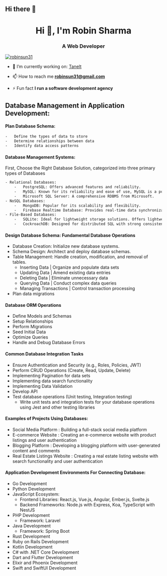 ## Hi there 👋

<h1 align="center">Hi 👋, I'm Robin Sharma</h1>
<h3 align="center">A Web Developer</h3>

<p align="left">
  <a href="https://twitter.com/robinsun31" target="blank"><img src="https://img.shields.io/twitter/follow/robinsun31?logo=twitter&style=for-the-badge" alt="robinsun31" /></a> 
</p>

- 🔭 I’m currently working on: [Tanelt](https://www.tanelt.com)

- 📫 How to reach me **robinsun31@gmail.com**

- ⚡ Fun fact **I run a software development agency**


<!-- BLOG-POST-LIST:START -->
<!-- BLOG-POST-LIST:END -->

## Database Management in Application Development:
#### Plan Database Schema:
```bash
-   Define the types of data to store
-   Determine relationships between data
-   Identify data access patterns
```
#### Database Management Systems: 
First, Choose the Right Database Solution, categorized into three primary types of Databases
```bash
- Relational Databases:
    -   PostgreSQL: Offers advanced features and reliability.
    -   MySQL: Known for its reliability and ease of use, MySQL is a popular choice for many applications.
    -   Microsoft SQL Server: A comprehensive RDBMS from Microsoft.
- NoSQL Databases:
    -   MongoDB: Popular for its scalability and flexibility.
    -   Firebase Realtime Database: Provides real-time data synchronization(syncing) and offline support.
- File-Based Databases:
    -   SQLite: Ideal for lightweight storage solutions. Offers lightweight and easy to set up features.
    -   CockroachDB: Designed for distributed SQL with strong consistency. Provides strong consistency and distributed SQL features.
```
#### Design Database Schema:  Fundamental Database Operations
- Database Creation: Initialize new database systems.
- Schema Design: Architect and deploy database schemas.
- Table Management: Handle creation, modification, and removal of tables.
  - Inserting Data               |   Organize and populate data sets
  - Updating Data                |   Amend existing data entries
  - Deleting Data                |   Eliminate unnecessary data
  - Querying Data                |   Conduct complex data queries
  - Managing Transactions        |   Control transaction processing
- Plan data migrations

#### Database ORM Operations 
- Define Models and Schemas
- Setup Relationships
- Perform Migrations
- Seed Initial Data
- Optimize Queries
- Handle and Debug Database Errors

#### Common Database Integration Tasks
- Ensure Authentication and Security (e.g., Roles, Policies, JWT)
- Perform CRUD Operations (Create, Read, Update, Delete)
- Implementing Pagination for data sets
- Implementing data search functionality
- Implementing Data Validation
- Develop API
- Test database operations (Unit testing, Integration testing)
    -   Write unit tests and integration tests for your database operations using Jest and other testing libraries

#### Examples of Projects Using Databases:
- Social Media Platform : Building a full-stack social media platform
- E-commerce Website : Creating an e-commerce website with product listings and user authentication
- Blogging Platform : Developing a blogging platform with user-generated content and comments
- Real Estate Listings Website : Creating a real estate listing website with search functionality and user authentication

#### Application Development Environments For Connecting Database:
- Go Development
- Python Development
- JavaScript Ecosystem:
    - Frontend Libraries: React.js, Vue.js, Angular, Ember.js, Svelte.js
    - Backend Frameworks: Node.js with Express, Koa, TypeScript with NestJS
- PHP Development
    - Framework: Laravel
- Java Development
    - Framework: Spring Boot
- Rust Development
- Ruby on Rails Development
- Kotlin Development
- C# with .NET Core Development
- Dart and Flutter Development
- Elixir and Phoenix Development
- Swift and SwiftUI Development

<!--

**Here are some ideas to get you started:**

🙋‍♀️ A short introduction - what is your organization all about?
🌈 Contribution guidelines - how can the community get involved?
👩‍💻 Useful resources - where can the community find your docs? Is there anything else the community should know?
🍿 Fun facts - what does your team eat for breakfast?
🧙 Remember, you can do mighty things with the power of [Markdown](https://docs.github.com/github/writing-on-github/getting-started-with-writing-and-formatting-on-github/basic-writing-and-formatting-syntax)
-->
